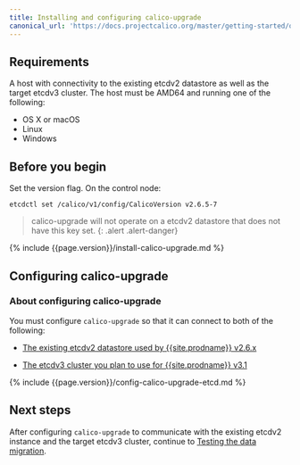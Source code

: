 ```yaml
---
title: Installing and configuring calico-upgrade
canonical_url: 'https://docs.projectcalico.org/master/getting-started/openstack/upgrade/setup'
---
```


## Requirements

A host with connectivity to the existing etcdv2 datastore as well as the
target etcdv3 cluster. The host must be AMD64 and running one of the following:

- OS X or macOS
- Linux
- Windows

## Before you begin

Set the version flag.  On the control node:
```
etcdctl set /calico/v1/config/CalicoVersion v2.6.5-7
```

> calico-upgrade will not operate on a etcdv2 datastore that does not have this key set.
{: .alert .alert-danger}

{% include {{page.version}}/install-calico-upgrade.md %}

## Configuring calico-upgrade

### About configuring calico-upgrade

You must configure `calico-upgrade` so that it can connect to both of the
following:

- [The existing etcdv2 datastore used by {{site.prodname}} v2.6.x](#configuring-calico-upgrade-to-connect-to-the-etcdv2-datastore)

- [The etcdv3 cluster you plan to use for {{site.prodname}} v3.1](#configuring-calico-upgrade-to-connect-to-the-etcdv3-cluster)

{% include {{page.version}}/config-calico-upgrade-etcd.md %}


  
## Next steps

After configuring `calico-upgrade` to communicate with the existing etcdv2 instance
and the target etcdv3 cluster, continue to [Testing the data migration](/{{page.version}}/getting-started/openstack/upgrade/test).
